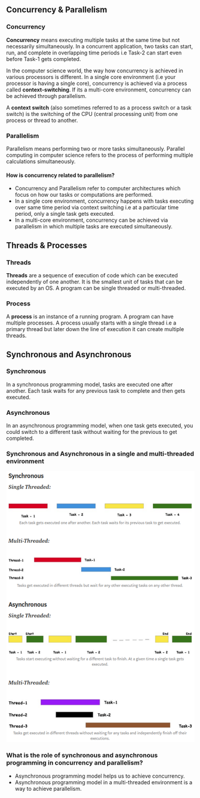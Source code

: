 ## Concurrency & Parallelism
### Concurrency
__Concurrency__ means executing multiple tasks at the same time but not necessarily simultaneously. In a concurrent application, two tasks can start, run, and complete in overlapping time periods i.e Task-2 can start even before Task-1 gets completed.

In the computer science world, the way how concurrency is achieved in various processors is different. In a single core environment (i.e your processor is having a single core), concurrency is achieved via a process called __context-switching__. If its a multi-core environment, concurrency can be achieved through parallelism.

A __context switch__ (also sometimes referred to as a process switch or a task switch) is the switching of the CPU (central processing unit) from one process or thread to another.

### Parallelism
Parallelism means performing two or more tasks simultaneously. Parallel computing in computer science refers to the process of performing multiple calculations simultaneously.

#### How is concurrency related to parallelism?
* Concurrency and Parallelism refer to computer architectures which focus on how our tasks or computations are performed.
* In a single core environment, concurrency happens with tasks executing over same time period via context switching i.e at a particular time period, only a single task gets executed.
* In a multi-core environment, concurrency can be achieved via parallelism in which multiple tasks are executed simultaneously.


## Threads & Processes
### Threads
__Threads__ are a sequence of execution of code which can be executed independently of one another. It is the smallest unit of tasks that can be executed by an OS. A program can be single threaded or multi-threaded.

### Process
A __process__ is an instance of a running program. A program can have multiple processes. A process usually starts with a single thread i.e a primary thread but later down the line of execution it can create multiple threads.


## Synchronous and Asynchronous
### Synchronous
In a synchronous programming model, tasks are executed one after another. Each task waits for any previous task to complete and then gets executed.

### Asynchronous
In an asynchronous programming model, when one task gets executed, you could switch to a different task without waiting for the previous to get completed.


### Synchronous and Asynchronous in a single and multi-threaded environment
![async-vs-sync](./images/async-vs-sync.png)

### What is the role of synchronous and asynchronous programming in concurrency and parallelism?
* Asynchronous programming model helps us to achieve concurrency.
* Asynchronous programming model in a multi-threaded environment is a way to achieve parallelism.
